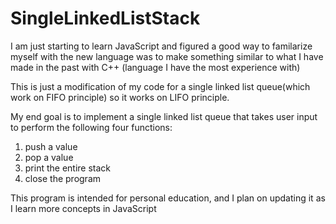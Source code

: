 # SingleLinkedListStack
I am just starting to learn JavaScript and figured a good way to familarize myself with the new language was to make something similar to what I have made in the past with C++ (language I have the most experience with)

This is just a modification of my code for a single linked list queue(which work on FIFO principle) so it works on LIFO principle.

My end goal is to implement a single linked list queue that takes user input to perform the following four functions:

1. push a value
2. pop a value
3. print the entire stack
4. close the program

This program is intended for personal education, and I plan on updating it as I learn more concepts in JavaScript
